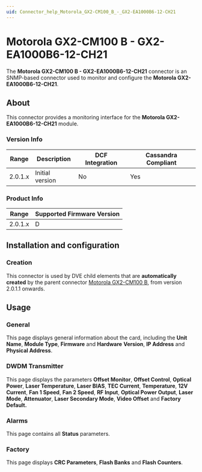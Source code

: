 ```yaml
---
uid: Connector_help_Motorola_GX2-CM100_B_-_GX2-EA1000B6-12-CH21
---
```


# Motorola GX2-CM100 B - GX2-EA1000B6-12-CH21

The **Motorola GX2-CM100 B - GX2-EA1000B6-12-CH21** connector is an SNMP-based connector used to monitor and configure the **Motorola GX2-EA1000B6-12-CH21**.

## About

This connector provides a monitoring interface for the **Motorola GX2-EA1000B6-12-CH21** module.

### Version Info

| **Range** | **Description** | **DCF Integration** | **Cassandra Compliant** |
|------------------|-----------------|---------------------|-------------------------|
| 2.0.1.x          | Initial version | No                  | Yes                     |

### Product Info

| Range | Supported Firmware Version |
|------------------|-----------------------------|
| 2.0.1.x          | D                           |

## Installation and configuration

### Creation

This connector is used by DVE child elements that are **automatically created** by the parent connector [Motorola GX2-CM100 B](xref:Connector_help_Motorola_GX2-CM100_B), from version 2.0.1.1 onwards.

## Usage

### General

This page displays general information about the card, including the **Unit Name**, **Module Type**, **Firmware** and **Hardware** **Version**, **IP Address** and **Physical Address**.

### DWDM Transmitter

This page displays the parameters **Offset Monitor**, **Offset Control**, **Optical Power**, **Laser Temperature**, **Laser BIAS**, **TEC Current**, **Temperature**, **12V Current**, **Fan 1 Speed**, **Fan 2 Speed**, **RF Input**, **Optical Power Output**, **Laser Mode**, **Attenuator**, **Laser Secondary Mode**, **Video Offset** and **Factory Default.**

### Alarms

This page contains all **Status** parameters.

### Factory

This page displays **CRC Parameters**, **Flash Banks** and **Flash Counters**.
